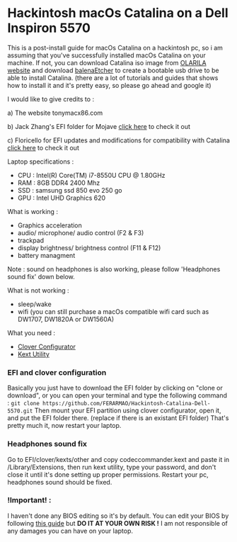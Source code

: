 # Hackintosh macOs Catalina on a Dell Inspiron 5570
This is a post-install guide for macOs Catalina on a hackintosh pc, so i am assuming that you've successfully installed macOs Catalina on your machine. 
If not, you can download Catalina iso image from [OLARILA website](https://www.olarila.com/topic/6278-new-olarila-images/) and download [balenaEtcher](https://www.balena.io/etcher/) to create a bootable usb drive to be able to install Catalina. (there are a lot of tutorials and guides that shows how to install it and it's pretty easy, so please go ahead and google it) 

I would like to give credits to : 

a) The website tonymacx86.com 

b) Jack Zhang's EFI folder for Mojave [click here](https://www.youtube.com/watch?v=PZ5cgrZ_jX0&t=1s) to check it out

c) Floricello for EFI updates and modifications for compatibility with Catalina [click here](https://www.tonymacx86.com/threads/success-with-dell-inspiron-5570-macos-catalina-installation-with-and-without-the-dangerous-bios-editing.298391/) to check it out


Laptop specifications :
- CPU : Intel(R) Core(TM) i7-8550U CPU @ 1.80GHz
- RAM : 8GB DDR4 2400 Mhz
- SSD : samsung ssd 850 evo 250 go 
- GPU : Intel UHD Graphics 620


What is working : 
- Graphics acceleration
- audio/ microphone/ audio control (F2 & F3)
- trackpad
- display brightness/ brightness control (F11 & F12)
- battery managment

Note : sound on headphones is also working, please follow 'Headphones sound fix' down below. 


What is not working : 
- sleep/wake 
- wifi (you can still purchase a macOs compatible wifi card such as DW1707, DW1820A or DW1560A)


What you need : 
- [Clover Configurator](https://www.macupdate.com/app/mac/61090/clover-configurator) 
- [Kext Utility](https://www.hackintoshzone.com/files/file/537-kext-utility-super-speed-edition/)


### EFI and clover configuration
Basically you just have to download the EFI folder by clicking on "clone or download", or you can open your terminal and type the following command :
``` git clone https://github.com/FERARMAO/Hackintosh-Catalina-Dell-5570.git ```
Then mount your EFI partition using clover configurator, open it, and put the EFI folder there. (replace if there is an existant EFI folder)
That's pretty much it, now restart your laptop.


### Headphones sound fix
Go to EFI/clover/kexts/other and copy codeccommander.kext and paste it in /Library/Extensions, then run kext utility, type your password, and don't close it until it's done setting up proper permissions.
Restart your pc, headphones sound should be fixed. 


### !Important! : 
I haven't done any BIOS editing so it's by default.
You can edit your BIOS by following [this guide](https://www.tonymacx86.com/threads/success-with-dell-inspiron-5570-macos-catalina-installation-with-and-without-the-dangerous-bios-editing.298391/) but **DO IT AT YOUR OWN RISK !** I am not responsible of any damages you can have on your laptop.














